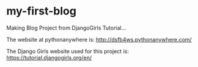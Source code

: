 # my-first-blog
Making Blog Project from DjangoGirls Tutorial...

The website at pythonanywhere is: http://dsfb4ws.pythonanywhere.com/

The Django Girls website used for this project is: https://tutorial.djangogirls.org/en/
